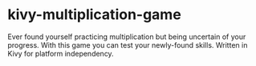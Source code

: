 kivy-multiplication-game
========================

Ever found yourself practicing multiplication but being uncertain of your progress. With this game you can test your newly-found skills. Written in Kivy for platform independency.
